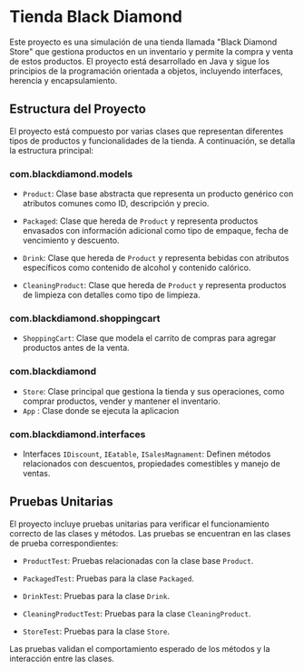 # Tienda Black Diamond

Este proyecto es una simulación de una tienda llamada "Black Diamond Store" que gestiona productos en un inventario y permite la compra y venta de estos productos. El proyecto está desarrollado en Java y sigue los principios de la programación orientada a objetos, incluyendo interfaces, herencia y encapsulamiento.

## Estructura del Proyecto

El proyecto está compuesto por varias clases que representan diferentes tipos de productos y funcionalidades de la tienda. A continuación, se detalla la estructura principal:
  
### com.blackdiamond.models
  
- `Product`: Clase base abstracta que representa un producto genérico con atributos comunes como ID, descripción y precio.

- `Packaged`: Clase que hereda de `Product` y representa productos envasados con información adicional como tipo de empaque, fecha de vencimiento y descuento.

- `Drink`: Clase que hereda de `Product` y representa bebidas con atributos específicos como contenido de alcohol y contenido calórico.

- `CleaningProduct`: Clase que hereda de `Product` y representa productos de limpieza con detalles como tipo de limpieza.

### com.blackdiamond.shoppingcart  

- `ShoppingCart`: Clase que modela el carrito de compras para agregar productos antes de la venta.

### com.blackdiamond 

- `Store`: Clase principal que gestiona la tienda y sus operaciones, como comprar productos, vender y mantener el inventario.
- `App` : Clase donde se ejecuta la aplicacion

### com.blackdiamond.interfaces  

- Interfaces `IDiscount`, `IEatable`, `ISalesMagnament`: Definen métodos relacionados con descuentos, propiedades comestibles y manejo de ventas.

## Pruebas Unitarias

El proyecto incluye pruebas unitarias para verificar el funcionamiento correcto de las clases y métodos. Las pruebas se encuentran en las clases de prueba correspondientes:

- `ProductTest`: Pruebas relacionadas con la clase base `Product`.

- `PackagedTest`: Pruebas para la clase `Packaged`.

- `DrinkTest`: Pruebas para la clase `Drink`.

- `CleaningProductTest`: Pruebas para la clase `CleaningProduct`.

- `StoreTest`: Pruebas para la clase `Store`.

Las pruebas validan el comportamiento esperado de los métodos y la interacción entre las clases.


